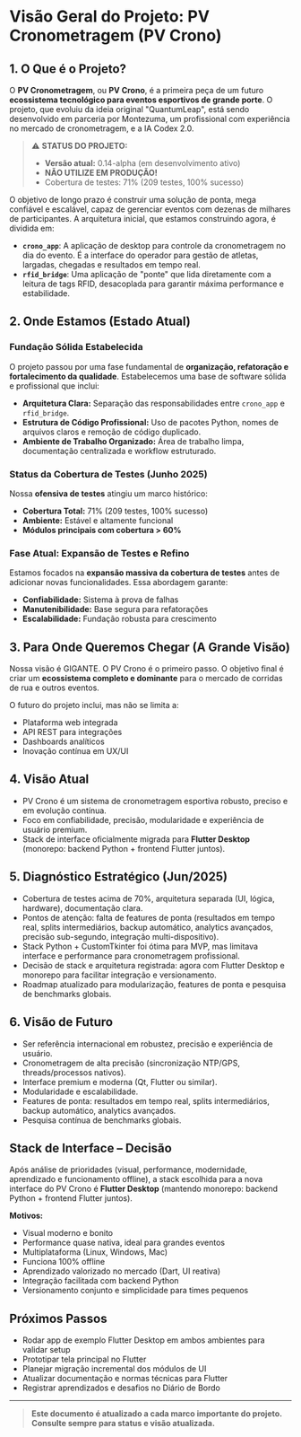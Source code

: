 # Visão Geral do Projeto: PV Cronometragem (PV Crono)

## 1. O Que é o Projeto?

O **PV Cronometragem**, ou **PV Crono**, é a primeira peça de um futuro **ecossistema tecnológico para eventos esportivos de grande porte**. O projeto, que evoluiu da ideia original "QuantumLeap", está sendo desenvolvido em parceria por Montezuma, um profissional com experiência no mercado de cronometragem, e a IA Codex 2.0.

> ⚠️ **STATUS DO PROJETO:**
> - **Versão atual:** 0.14-alpha (em desenvolvimento ativo)
> - **NÃO UTILIZE EM PRODUÇÃO!**
> - Cobertura de testes: 71% (209 testes, 100% sucesso)

O objetivo de longo prazo é construir uma solução de ponta, mega confiável e escalável, capaz de gerenciar eventos com dezenas de milhares de participantes. A arquitetura inicial, que estamos construindo agora, é dividida em:

- **`crono_app`**: A aplicação de desktop para controle da cronometragem no dia do evento. É a interface do operador para gestão de atletas, largadas, chegadas e resultados em tempo real.
- **`rfid_bridge`**: Uma aplicação de "ponte" que lida diretamente com a leitura de tags RFID, desacoplada para garantir máxima performance e estabilidade.

## 2. Onde Estamos (Estado Atual)

### Fundação Sólida Estabelecida
O projeto passou por uma fase fundamental de **organização, refatoração e fortalecimento da qualidade**. Estabelecemos uma base de software sólida e profissional que inclui:

- **Arquitetura Clara:** Separação das responsabilidades entre `crono_app` e `rfid_bridge`.
- **Estrutura de Código Profissional:** Uso de pacotes Python, nomes de arquivos claros e remoção de código duplicado.
- **Ambiente de Trabalho Organizado:** Área de trabalho limpa, documentação centralizada e workflow estruturado.

### Status da Cobertura de Testes (Junho 2025)
Nossa **ofensiva de testes** atingiu um marco histórico:

- **Cobertura Total:** 71% (209 testes, 100% sucesso)
- **Ambiente:** Estável e altamente funcional
- **Módulos principais com cobertura > 60%**

### Fase Atual: Expansão de Testes e Refino
Estamos focados na **expansão massiva da cobertura de testes** antes de adicionar novas funcionalidades. Essa abordagem garante:
- **Confiabilidade:** Sistema à prova de falhas
- **Manutenibilidade:** Base segura para refatorações
- **Escalabilidade:** Fundação robusta para crescimento

## 3. Para Onde Queremos Chegar (A Grande Visão)

Nossa visão é GIGANTE. O PV Crono é o primeiro passo. O objetivo final é criar um **ecossistema completo e dominante** para o mercado de corridas de rua e outros eventos.

O futuro do projeto inclui, mas não se limita a:
- Plataforma web integrada
- API REST para integrações
- Dashboards analíticos
- Inovação contínua em UX/UI

## 4. Visão Atual
- PV Crono é um sistema de cronometragem esportiva robusto, preciso e em evolução contínua.
- Foco em confiabilidade, precisão, modularidade e experiência de usuário premium.
- Stack de interface oficialmente migrada para **Flutter Desktop** (monorepo: backend Python + frontend Flutter juntos).

## 5. Diagnóstico Estratégico (Jun/2025)
- Cobertura de testes acima de 70%, arquitetura separada (UI, lógica, hardware), documentação clara.
- Pontos de atenção: falta de features de ponta (resultados em tempo real, splits intermediários, backup automático, analytics avançados, precisão sub-segundo, integração multi-dispositivo).
- Stack Python + CustomTkinter foi ótima para MVP, mas limitava interface e performance para cronometragem profissional.
- Decisão de stack e arquitetura registrada: agora com Flutter Desktop e monorepo para facilitar integração e versionamento.
- Roadmap atualizado para modularização, features de ponta e pesquisa de benchmarks globais.

## 6. Visão de Futuro
- Ser referência internacional em robustez, precisão e experiência de usuário.
- Cronometragem de alta precisão (sincronização NTP/GPS, threads/processos nativos).
- Interface premium e moderna (Qt, Flutter ou similar).
- Modularidade e escalabilidade.
- Features de ponta: resultados em tempo real, splits intermediários, backup automático, analytics avançados.
- Pesquisa contínua de benchmarks globais.

## Stack de Interface – Decisão

Após análise de prioridades (visual, performance, modernidade, aprendizado e funcionamento offline), a stack escolhida para a nova interface do PV Crono é **Flutter Desktop** (mantendo monorepo: backend Python + frontend Flutter juntos).

**Motivos:**
- Visual moderno e bonito
- Performance quase nativa, ideal para grandes eventos
- Multiplataforma (Linux, Windows, Mac)
- Funciona 100% offline
- Aprendizado valorizado no mercado (Dart, UI reativa)
- Integração facilitada com backend Python
- Versionamento conjunto e simplicidade para times pequenos

## Próximos Passos
- Rodar app de exemplo Flutter Desktop em ambos ambientes para validar setup
- Prototipar tela principal no Flutter
- Planejar migração incremental dos módulos de UI
- Atualizar documentação e normas técnicas para Flutter
- Registrar aprendizados e desafios no Diário de Bordo

---

> **Este documento é atualizado a cada marco importante do projeto. Consulte sempre para status e visão atualizada.**
